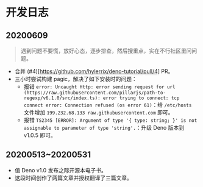 # 开发日志

## 20200609

> 遇到问题不要慌，放好心态，逐步排查，然后搜重点，实在不行社区里问问题。

* 合并 (#4)[https://github.com/hylerrix/deno-tutorial/pull/4] PR。
* 三小时尝试构建 pagic，解决了如下安装时的问题：
  * 报错 `error: Uncaught Http: error sending request for url (https://raw.githubusercontent.com/pillarjs/path-to-regexp/v6.1.0/src/index.ts): error trying to connect: tcp connect error: Connection refused (os error 61)`：给 `/etc/hosts` 文件增加 `199.232.68.133 raw.githubusercontent.com` 即可。
  * 报错 `TS2345 [ERROR]: Argument of type '{ type: string; }' is not assignable to parameter of type 'string'.`：升级 Deno 版本到 v1.0.5 即可。

## 20200513~20200531

* 值 Deno v1.0 发布之际开源本电子书。
* 这段时间创作了两篇文章并授权翻译了三篇文章。